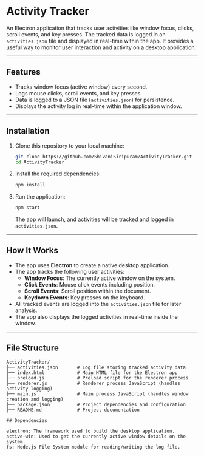 # Activity Tracker

An Electron application that tracks user activities like window focus, clicks, scroll events, and key presses. The tracked data is logged in an `activities.json` file and displayed in real-time within the app. It provides a useful way to monitor user interaction and activity on a desktop application.

---

## Features

- Tracks window focus (active window) every second.
- Logs mouse clicks, scroll events, and key presses.
- Data is logged to a JSON file (`activities.json`) for persistence.
- Displays the activity log in real-time within the application window.

---

## Installation

1. Clone this repository to your local machine:

    ```bash
    git clone https://github.com/ShivaniSiripuram/ActivityTracker.git
    cd ActivityTracker
    ```

2. Install the required dependencies:

    ```bash
    npm install
    ```

3. Run the application:

    ```bash
    npm start
    ```

    The app will launch, and activities will be tracked and logged in `activities.json`.

---

## How It Works

- The app uses **Electron** to create a native desktop application.
- The app tracks the following user activities:
    - **Window Focus**: The currently active window on the system.
    - **Click Events**: Mouse click events including position.
    - **Scroll Events**: Scroll position within the document.
    - **Keydown Events**: Key presses on the keyboard.
- All tracked events are logged into the `activities.json` file for later analysis.
- The app also displays the logged activities in real-time inside the window.

---

## File Structure

```plaintext
ActivityTracker/
├── activities.json       # Log file storing tracked activity data
├── index.html            # Main HTML file for the Electron app
├── preload.js            # Preload script for the renderer process
├── renderer.js           # Renderer process JavaScript (handles activity logging)
├── main.js               # Main process JavaScript (handles window creation and logging)
├── package.json          # Project dependencies and configuration
├── README.md             # Project documentation

## Dependencies

electron: The framework used to build the desktop application.
active-win: Used to get the currently active window details on the system.
fs: Node.js File System module for reading/writing the log file.
